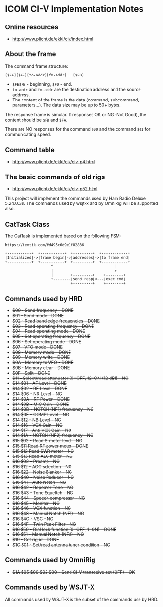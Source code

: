 # ICOM CI-V Implementation Notes

## Online resources

* http://www.plicht.de/ekki/civ/index.html

## About the frame

The command frame structure:

```
[$FE][$FE][to-addr][fm-addr]...[$FD]
```

* `$FE$FE` - beginning, `$FD` - end.
* `to-addr` and `fm-addr` are the destination address and the source address.
* The content of the frame is the data (command, subcommand, parameters…). The data size may be up to 50+ bytes.

The response frame is simular. If responses OK or NG (Not Good), the content should be `$FB` and `$FA`.

There are NO responses for the command `$00` and the command `$01` for communicating speed.

## Command table

* http://www.plicht.de/ekki/civ/civ-p4.html

## The basic commands of old rigs

* http://www.plicht.de/ekki/civ/civ-p52.html

This project will implement the commands used by Ham Radio Deluxe 5.24.0.38. The commands used by wsjt-x and by OmniRig will be supported also.

## CatTask Class

The CatTask is implemented based on the following FSM:

```
https://textik.com/#d495c6d9e1f82836

+-----------+  +-----------+  +---------+  +------------+
|Initialized|->|frame begin|->|addresses|->|to frame end|
+-----------+  +-----------+  +---------+  +------------+
                     ^                            |      
                     |                            v      
                     |        +---------+    +--------+  
                     +--------|send resp|<---|exec cmd|  
                              +---------+    +--------+  
```

## Commands used by HRD

* ~~$00 - Send frequency - DONE~~
* ~~$01 - Send mode - DONE~~
* ~~$02 - Read band edge frequencies - DONE~~
* ~~$03 - Read operating frequency - DONE~~
* ~~$04 - Read operating mode - DONE~~
* ~~$05 - Set operating frequency - DONE~~
* ~~$06 - Set operating mode - DONE~~
* ~~$07 - VFO mode - DONE~~
* ~~$08 - Memory mode - DONE~~
* ~~$09 - Memory write - DONE~~
* ~~$0A - Memory to VFO - DONE~~
* ~~$0B - Memory clear - DONE~~
* ~~$0F - Split - DONE~~
* ~~$11 - Select/read attenuator (0=OFF, 12=ON (12 dB)) - NG~~
* ~~$14 $01 - AF Level - DONE~~
* ~~$14 $02 - RF Level - DONE~~
* ~~$14 $06 - NR Level - NG~~
* ~~$14 $0A - RF Power - DONE~~
* ~~$14 $0B - MIC Gain - DONE~~
* ~~$14 $0D - NOTCH (NF1) frequency - NG~~
* ~~$14 $0E - COMP Level - NG~~
* ~~$14 $12 - NB Level - NG~~
* ~~$14 $16 - VOX Gain - NG~~
* ~~$14 $17 - Anti VOX Gain - NG~~
* ~~$14 $1A - NOTCH (NF2) frequency - NG~~
* ~~$15 $02 - Read S-meter level - NG~~
* ~~$15 $11 Read RF power meter - DONE~~
* ~~$15 $12 Read SWR meter - NG~~
* ~~$15 $13 Read ALC meter - NG~~
* ~~$16 $02 - Preamp - NG~~
* ~~$16 $12 - AGC selection - NG~~
* ~~$16 $22 - Noise Blanker - NG~~
* ~~$16 $40 - Noise Reducer - NG~~
* ~~$16 $41 - Auto Notch - NG~~
* ~~$16 $42 - Repeater Tone - NG~~
* ~~$16 $43 - Tone Squeltch - NG~~
* ~~$16 $44 - Speech compressor - NG~~
* ~~$16 $45 - Monitor - NG~~
* ~~$16 $46 - VOX function - NG~~
* ~~$16 $48 - Manual Notch (NF1) - NG~~
* ~~$16 $4C - VSC - NG~~
* ~~$16 $4F - Twin Peak Filter - NG~~
* ~~$16 $50 - Dial lock function (0=OFF, 1=ON) - DONE~~
* ~~$16 $51 - Manual Notch (NF2) - NG~~
* ~~$19 - Get rig id - DONE~~
* ~~$1C $01 - Set/read antenna tuner condition - NG~~

## Commands used by OmniRig

* ~~$1A $05 $00 $92 $00 - Send CI-V transceive set (OFF) - OK~~

## Commands used by WSJT-X

All commands used by WSJT-X is the subset of the commands use by HRD.
